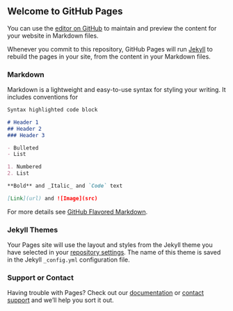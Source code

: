 ## Welcome to GitHub Pages

You can use the [editor on GitHub](https://github.com/quetuan/yu.github.io/edit/master/README.md) to maintain and preview the content for your website in Markdown files.

Whenever you commit to this repository, GitHub Pages will run [Jekyll](https://jekyllrb.com/) to rebuild the pages in your site, from the content in your Markdown files.

### Markdown

Markdown is a lightweight and easy-to-use syntax for styling your writing. It includes conventions for

```markdown
Syntax highlighted code block

# Header 1
## Header 2
### Header 3

- Bulleted
- List

1. Numbered
2. List

**Bold** and _Italic_ and `Code` text

[Link](url) and ![Image](src)
```

For more details see [GitHub Flavored Markdown](https://guides.github.com/features/mastering-markdown/).

### Jekyll Themes

Your Pages site will use the layout and styles from the Jekyll theme you have selected in your [repository settings](https://github.com/quetuan/yu.github.io/settings). The name of this theme is saved in the Jekyll `_config.yml` configuration file.

### Support or Contact

Having trouble with Pages? Check out our [documentation](https://fanyi.baidu.com/) or [contact support](https://github.com/contact) and we’ll help you sort it out.
